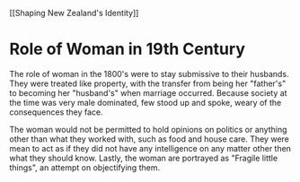 [[Shaping New Zealand's Identity]]
# Role of Woman in 19th Century
The role of woman in the 1800's were to stay submissive to their husbands. They were treated like property, with the transfer from being her "father's" to becoming her "husband's" when marriage occurred. Because society at the time was very male dominated, few stood up and spoke, weary of the consequences they face.

The woman would not be permitted to hold opinions on politics or anything other than what they worked with, such as food and house care. They were mean to act as if they did not have any intelligence on any matter other then what they should know. Lastly, the woman are portrayed as "Fragile little things", an attempt on objectifying them.